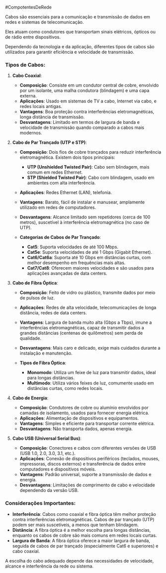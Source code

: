 #CompotentesDeRede 

Cabos são essenciais para a comunicação e transmissão de dados em redes e sistemas de telecomunicação. 

Eles atuam como condutores que transportam sinais elétricos, ópticos ou de rádio entre dispositivos. 

Dependendo da tecnologia e da aplicação, diferentes tipos de cabos são utilizados para garantir eficiência e velocidade de transmissão.

### Tipos de Cabos:

1. **Cabo Coaxial**:
    
    - **Composição**: Consiste em um condutor central de cobre, envolvido por um isolante, uma malha condutora (blindagem) e uma capa externa.
    - **Aplicações**: Usado em sistemas de TV a cabo, Internet via cabo, e redes locais antigas.
    - **Vantagens**: Boa proteção contra interferências eletromagnéticas, longa distância de transmissão.
    - **Desvantagens**: Limitado em termos de largura de banda e velocidade de transmissão quando comparado a cabos mais modernos.
2. **Cabo de Par Trançado (UTP e STP)**:
    
    - **Composição**: Dois fios de cobre trançados para reduzir interferência eletromagnética. Existem dois tipos principais:
        
        - **UTP (Unshielded Twisted Pair)**: Cabo sem blindagem, mais comum em redes Ethernet.
        - **STP (Shielded Twisted Pair)**: Cabo com blindagem, usado em ambientes com alta interferência.
    - **Aplicações**: Redes Ethernet (LAN), telefonia.
        
    - **Vantagens**: Barato, fácil de instalar e manusear, amplamente utilizado em redes de computadores.
        
    - **Desvantagens**: Alcance limitado sem repetidores (cerca de 100 metros), suscetível à interferência eletromagnética (no caso de UTP).
        
    - **Categorias de Cabos de Par Trançado**:
        
        - **Cat5**: Suporta velocidades de até 100 Mbps.
        - **Cat5e**: Suporta velocidades de até 1 Gbps (Gigabit Ethernet).
        - **Cat6/Cat6a**: Suporta até 10 Gbps em distâncias curtas, com melhor desempenho em frequências mais altas.
        - **Cat7/Cat8**: Oferecem maiores velocidades e são usados para aplicações avançadas de data centers.
3. **Cabo de Fibra Óptica**:
    
    - **Composição**: Feito de vidro ou plástico, transmite dados por meio de pulsos de luz.
        
    - **Aplicações**: Redes de alta velocidade, telecomunicações de longa distância, redes de data centers.
        
    - **Vantagens**: Largura de banda muito alta (Gbps a Tbps), imune a interferências eletromagnéticas, capaz de transmitir dados a grandes distâncias (centenas de quilômetros) sem perda de qualidade.
        
    - **Desvantagens**: Mais caro e delicado, exige mais cuidados durante a instalação e manutenção.
        
    - **Tipos de Fibra Óptica**:
        
        - **Monomodo**: Utiliza um feixe de luz para transmitir dados, ideal para longas distâncias.
        - **Multimodo**: Utiliza vários feixes de luz, comumente usado em distâncias curtas, como redes locais.
4. **Cabo de Energia**:
    
    - **Composição**: Condutores de cobre ou alumínio envolvidos por camadas de isolamento, usados para fornecer energia elétrica.
    - **Aplicações**: Alimentação de dispositivos e equipamentos.
    - **Vantagens**: Simples e eficiente para transportar corrente elétrica.
    - **Desvantagens**: Não transporta dados, apenas energia.
5. **Cabo USB (Universal Serial Bus)**:
    
    - **Composição**: Conectores e cabos com diferentes versões de USB (USB 1.0, 2.0, 3.0, 3.1, etc.).
    - **Aplicações**: Conexão de dispositivos periféricos (teclados, mouses, impressoras, discos externos) e transferência de dados entre computadores e dispositivos móveis.
    - **Vantagens**: Padrão universal, suporte a transmissão de dados e energia.
    - **Desvantagens**: Limitações de comprimento de cabo e velocidade dependendo da versão USB.

### Considerações Importantes:

- **Interferência**: Cabos como coaxial e fibra óptica têm melhor proteção contra interferências eletromagnéticas. Cabos de par trançado (UTP) podem ser mais suscetíveis, a menos que tenham blindagem.
- **Distância**: A fibra óptica é a melhor escolha para longas distâncias, enquanto os cabos de cobre são mais comuns em redes locais curtas.
- **Largura de Banda**: A fibra óptica oferece a maior largura de banda, seguida de cabos de par trançado (especialmente Cat6 e superiores) e cabo coaxial.

A escolha do cabo adequado depende das necessidades de velocidade, alcance e interferência da rede ou sistema.